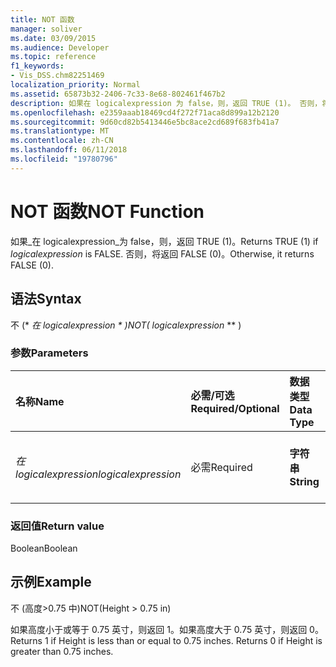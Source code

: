```yaml
---
title: NOT 函数
manager: soliver
ms.date: 03/09/2015
ms.audience: Developer
ms.topic: reference
f1_keywords:
- Vis_DSS.chm82251469
localization_priority: Normal
ms.assetid: 65873b32-2406-7c33-8e68-802461f467b2
description: 如果在 logicalexpression 为 false，则，返回 TRUE (1)。 否则，将返回 FALSE (0)。
ms.openlocfilehash: e2359aaab18469cd4f272f71aca8d899a12b2120
ms.sourcegitcommit: 9d60cd82b5413446e5bc8ace2cd689f683fb41a7
ms.translationtype: MT
ms.contentlocale: zh-CN
ms.lasthandoff: 06/11/2018
ms.locfileid: "19780796"
---
```

# <a name="not-function"></a><span data-ttu-id="6dfdb-104">NOT 函数</span><span class="sxs-lookup"><span data-stu-id="6dfdb-104">NOT Function</span></span>

<span data-ttu-id="6dfdb-105">如果_在 logicalexpression_为 false，则，返回 TRUE (1)。</span><span class="sxs-lookup"><span data-stu-id="6dfdb-105">Returns TRUE (1) if  _logicalexpression_ is FALSE.</span></span> <span data-ttu-id="6dfdb-106">否则，将返回 FALSE (0)。</span><span class="sxs-lookup"><span data-stu-id="6dfdb-106">Otherwise, it returns FALSE (0).</span></span> 
  
## <a name="syntax"></a><span data-ttu-id="6dfdb-107">语法</span><span class="sxs-lookup"><span data-stu-id="6dfdb-107">Syntax</span></span>

<span data-ttu-id="6dfdb-108">不 (* **在 logicalexpression* * *)</span><span class="sxs-lookup"><span data-stu-id="6dfdb-108">NOT(** *logicalexpression* ** )</span></span> 
  
### <a name="parameters"></a><span data-ttu-id="6dfdb-109">参数</span><span class="sxs-lookup"><span data-stu-id="6dfdb-109">Parameters</span></span>

|<span data-ttu-id="6dfdb-110">**名称**</span><span class="sxs-lookup"><span data-stu-id="6dfdb-110">**Name**</span></span>|<span data-ttu-id="6dfdb-111">**必需/可选**</span><span class="sxs-lookup"><span data-stu-id="6dfdb-111">**Required/Optional**</span></span>|<span data-ttu-id="6dfdb-112">**数据类型**</span><span class="sxs-lookup"><span data-stu-id="6dfdb-112">**Data Type**</span></span>|<span data-ttu-id="6dfdb-113">**说明**</span><span class="sxs-lookup"><span data-stu-id="6dfdb-113">**Description**</span></span>|
|:-----|:-----|:-----|:-----|
| <span data-ttu-id="6dfdb-114">_在 logicalexpression_</span><span class="sxs-lookup"><span data-stu-id="6dfdb-114">_logicalexpression_</span></span> <br/> |<span data-ttu-id="6dfdb-115">必需</span><span class="sxs-lookup"><span data-stu-id="6dfdb-115">Required</span></span>  <br/> |<span data-ttu-id="6dfdb-116">**字符串**</span><span class="sxs-lookup"><span data-stu-id="6dfdb-116">**String**</span></span> <br/> |<span data-ttu-id="6dfdb-117">要计算的逻辑表达式。</span><span class="sxs-lookup"><span data-stu-id="6dfdb-117">The logical expression to evaluate.</span></span>  <br/> |
   
### <a name="return-value"></a><span data-ttu-id="6dfdb-118">返回值</span><span class="sxs-lookup"><span data-stu-id="6dfdb-118">Return value</span></span>

<span data-ttu-id="6dfdb-119">Boolean</span><span class="sxs-lookup"><span data-stu-id="6dfdb-119">Boolean</span></span>
  
## <a name="example"></a><span data-ttu-id="6dfdb-120">示例</span><span class="sxs-lookup"><span data-stu-id="6dfdb-120">Example</span></span>

<span data-ttu-id="6dfdb-121">不 (高度\>0.75 中)</span><span class="sxs-lookup"><span data-stu-id="6dfdb-121">NOT(Height \> 0.75 in)</span></span> 
  
<span data-ttu-id="6dfdb-p103">如果高度小于或等于 0.75 英寸，则返回 1。如果高度大于 0.75 英寸，则返回 0。</span><span class="sxs-lookup"><span data-stu-id="6dfdb-p103">Returns 1 if Height is less than or equal to 0.75 inches. Returns 0 if Height is greater than 0.75 inches.</span></span> 
  

